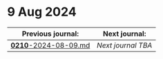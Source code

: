 # 9 Aug 2024

| Previous journal: | Next journal: |
|-|-|
| [**0210**-2024-08-09.md](./0210-2024-08-09.md) | *Next journal TBA* |
